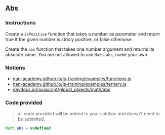 ## Abs

### Instructions

Create a `isPositive` function that takes a number as
parameter and return true if the given number is
stricly positive, or false otherwise

Create the `abs` function that takes one number argument
and returns its absolute value.
You are not allowed to use `Math.abs`, make your own.


### Notions

- [nan-academy.github.io/js-training/examples/functions.js](https://nan-academy.github.io/js-training/examples/functions.js)
- [nan-academy.github.io/js-training/examples/ternary.js](https://nan-academy.github.io/js-training/examples/ternary.js)
- [devdocs.io/javascript/global_objects/math/abs](https://devdocs.io/javascript/global_objects/math/abs)


### Code provided

> all code provided will be added to your solution and doesn't need to be submited.

```js
Math.abs = undefined
```
